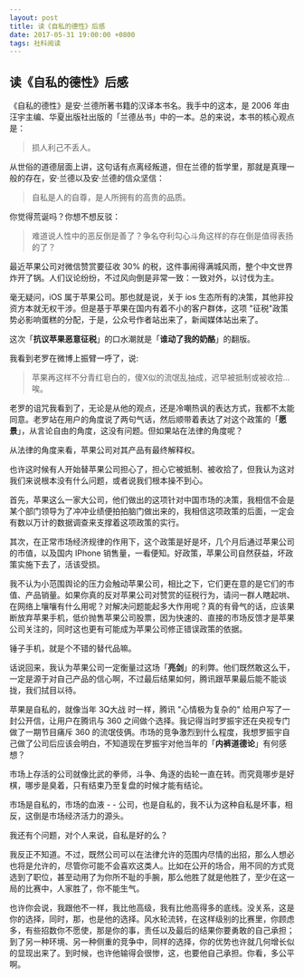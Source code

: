 ```yaml
---
layout: post
title: 读《自私的德性》后感
date: 2017-05-31 19:00:00 +0800
tags: 社科阅读
--- 
```


## 读《自私的德性》后感

《自私的德性》是安·兰德所著书籍的汉译本书名。我手中的这本，是 2006 年由汪宇主编、华夏出版社出版的「兰德丛书」中的一本。总的来说，本书的核心观点是：

> 损人利己不丢人。

从世俗的道德层面上讲，这句话有点离经叛道，但在兰德的哲学里，那就是真理一般的存在，安·兰德以及安·兰德的信众坚信：

> 自私是人的自尊，是人所拥有的高贵的品质。

你觉得荒诞吗？你想不想反驳：

> 难道说人性中的恶反倒是善了？争名夺利勾心斗角这样的存在倒是值得表扬的了？

最近苹果公司对微信赞赏要征收 30% 的税，这件事闹得满城风雨，整个中文世界炸开了锅。人们议论纷纷，不过风向倒是非常一致：一致对外，以讨伐为主。

毫无疑问，iOS 属于苹果公司。那也就是说，关于 ios 生态所有的决策，其他非投资方本就无权干涉。但是基于苹果在国内有着不小的客户群体，这项 "征税"政策势必影响蛋糕的分配，于是，公众号作者站出来了，新闻媒体站出来了。

这次「**抗议苹果恶意征税**」的口水潮就是「**谁动了我的奶酪**」的翻版。

我看到老罗在微博上振臂一呼了，说:

> 苹果再这样不分青红皂白的，傻X似的流氓乱抽成，迟早被抵制或被收拾...唉。

老罗的诅咒我看到了，无论是从他的观点，还是冷嘲热讽的表达方式，我都不太能同意。老罗站在用户的角度说了两句气话，然后顺带着表达了对这个政策的「**愿景**」，从言论自由的角度，这没有问题。但如果站在法律的角度呢？

从法律的角度来看，苹果公司对其产品有最终解释权。

也许这时候有人开始替苹果公司担心了，担心它被抵制、被收拾了，但我认为这对我们来说根本没有什么问题，或者说我们根本操不到心。

首先，苹果这么一家大公司，他们做出的这项针对中国市场的决策，我相信不会是某个部门领导为了冲冲业绩便拍拍脑门做出来的，我相信这项政策的后面，一定会有数以万计的数据调查来支撑着这项政策的实行。

其次，在正常市场经济规律的作用下，这个政策是好是坏，几个月后通过苹果公司的市值，以及国内 IPhone 销售量，一看便知。好政策，苹果公司自然获益，坏政策实施下去了，活该受损。

我不认为小范围舆论的压力会触动苹果公司，相比之下，它们更在意的是它们的市值、产品销量。如果你真的反对苹果公司对赞赏的征税行为，请问一群人瞎起哄、在网络上嚷嚷有什么用呢？对解决问题能起多大作用呢？真的有骨气的话，应该果断放弃苹果手机，低价抛售苹果公司股票，因为快速的、直接的市场反馈才是苹果公司关注的，同时这也更有可能成为苹果公司修正错误政策的依据。

锤子手机，就是个不错的替代品嘛。

话说回来，我认为苹果公司一定衡量过这场「**亮剑**」的利弊。他们既然敢这么干，一定是源于对自己产品的信心啊，不过最后结果如何，腾讯跟苹果最后能不能谈拢，我们拭目以待。

苹果是自私的，就像当年 3Q大战 时一样，腾讯 "心情极为复杂的" 给用户写了一封公开信，让用户在腾讯与 360 之间做个选择。我记得当时罗振宇还在央视专门做了一期节目痛斥 360 的流氓伎俩。市场的竞争激烈到什么程度，我想罗振宇自己做了公司后应该会明白，不知道现在罗振宇对他当年的「**内裤道德论**」有何感想？

市场上存活的公司就像比武的拳师，斗争、角逐的齿轮一直在转。而究竟哪步是好棋，哪步是臭着，只有结束乃至复盘的时候才能有结论。

市场是自私的，市场的血液 - - 公司，也是自私的，我不认为这种自私是坏事，相反，这倒是市场经济活力的源头。

我还有个问题，对个人来说，自私是好的么？

我反正不知道。不过，既然公司可以在法律允许的范围内尽情的出招，那么人想必也将是允许的，尽管你可能不会喜欢这类人。比如在公开的场合，用不同的方式竞选到了职位，甚至动用了为你所不耻的手腕，那么他胜了就是他胜了，至少在这一局的比赛中，人家胜了，你不能生气。

也许你会说，我跟他不一样，我比他高级，我有比他高得多的底线。没关系，这是你的选择，同时，那，也是他的选择。风水轮流转，在这样级别的比赛里，你顾虑多，有些招数你不愿使，那是你的事，责任以及最后的结果你要勇敢的自己承担；到了另一种环境、另一种侧重的竞争中，同样的选择，你的优势也许就几何增长似的显现出来了。到时候，也许他输得会很惨，这，也要他自己承担。你看，多公平啊。